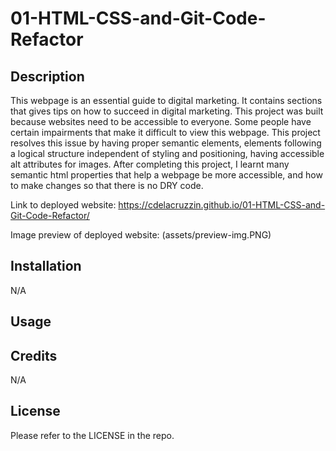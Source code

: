 # 01-HTML-CSS-and-Git-Code-Refactor

## Description
This webpage is an essential guide to digital marketing. It contains sections that gives tips on how to succeed in digital marketing. 
This project was built because websites need to be accessible to everyone. Some people have certain impairments that make it difficult to view this webpage. This project resolves this issue by having proper semantic elements, elements following a logical structure independent of styling and positioning, having  accessible alt attributes for images. After completing this project, I learnt many semantic html properties that help a webpage be more accessible, and how to make changes so that there is no DRY code.

Link to deployed website: https://cdelacruzzin.github.io/01-HTML-CSS-and-Git-Code-Refactor/

Image preview of deployed website:
(assets/preview-img.PNG)
## Installation
N/A

## Usage

## Credits
N/A

## License
Please refer to the LICENSE in the repo.